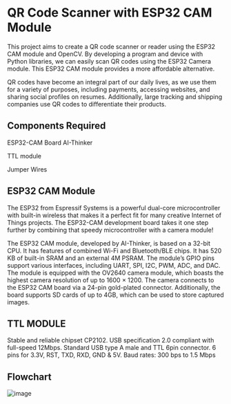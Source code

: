 # QR Code Scanner with ESP32 CAM Module

This project aims to create a QR code scanner or reader using the ESP32 CAM module and OpenCV. By developing a program and device with Python libraries, we can easily scan QR codes using the ESP32 Camera module. This ESP32 CAM module provides a more affordable alternative.

QR codes have become an integral part of our daily lives, as we use them for a variety of purposes, including payments, accessing websites, and sharing social profiles on resumes. Additionally, large tracking and shipping companies use QR codes to differentiate their products.

## Components Required

ESP32-CAM Board AI-Thinker

TTL module

Jumper Wires

## ESP32 CAM Module

The ESP32 from Espressif Systems is a powerful dual-core microcontroller with built-in wireless that makes it a perfect fit for many creative Internet of Things projects. The ESP32-CAM development board takes it one step further by combining that speedy microcontroller with a camera module!

The ESP32 CAM module, developed by AI-Thinker, is based on a 32-bit CPU.
It has features of combined Wi-Fi and Bluetooth/BLE chips. 
It has 520 KB of built-in SRAM and an external 4M PSRAM. 
The module’s GPIO pins support various interfaces, including UART, SPI, I2C, PWM, ADC, and DAC.
The module is equipped with the OV2640 camera module, which boasts the highest camera resolution of up to 1600 × 1200. 
The camera connects to the ESP32 CAM board via a 24-pin gold-plated connector. 
Additionally, the board supports SD cards of up to 4GB, which can be used to store captured images.

## TTL MODULE
 
Stable and reliable chipset CP2102.
USB specification 2.0 compliant with full-speed 12Mbps.
Standard USB type A male and TTL 6pin connector.
6 pins for 3.3V, RST, TXD, RXD, GND & 5V.
Baud rates: 300 bps to 1.5 Mbps

## Flowchart
![image](https://github.com/eshagawate/QR-code_reader/assets/115074194/89064b1a-1179-4dec-adc3-ebddf1b55fe2)
